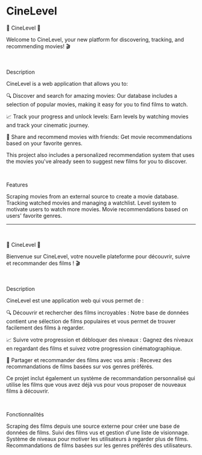 # CineLevel

🍿 CineLevel 🍿

Welcome to CineLevel, your new platform for discovering, tracking, and recommending movies! 🎬

&nbsp;
&nbsp;

Description

CineLevel is a web application that allows you to:

🔍 Discover and search for amazing movies: Our database includes a selection of popular movies, making it easy for you to find films to watch.

📈 Track your progress and unlock levels: Earn levels by watching movies and track your cinematic journey.

🤝 Share and recommend movies with friends: Get movie recommendations based on your favorite genres.

This project also includes a personalized recommendation system that uses the movies you've already seen to suggest new films for you to discover.

&nbsp;
&nbsp;

Features

Scraping movies from an external source to create a movie database.
Tracking watched movies and managing a watchlist.
Level system to motivate users to watch more movies.
Movie recommendations based on users' favorite genres.




----------------------------------------------------------------------------------------------------------------------
&nbsp;
&nbsp;
&nbsp;

🍿 CineLevel 🍿

Bienvenue sur CineLevel, votre nouvelle plateforme pour découvrir, suivre et recommander des films ! 🎬

&nbsp;
&nbsp;

Description

CineLevel est une application web qui vous permet de :


🔍 Découvrir et rechercher des films incroyables : Notre base de données contient une sélection de films populaires et vous permet de trouver facilement des films à regarder.

📈 Suivre votre progression et débloquer des niveaux : Gagnez des niveaux en regardant des films et suivez votre progression cinématographique.

🤝 Partager et recommander des films avec vos amis : Recevez des recommandations de films basées sur vos genres préférés.

Ce projet inclut également un système de recommandation personnalisé qui utilise les films que vous avez déjà vus pour vous proposer de nouveaux films à découvrir.

&nbsp;
&nbsp;

Fonctionnalités

Scraping des films depuis une source externe pour créer une base de données de films.
Suivi des films vus et gestion d'une liste de visionnage.
Système de niveaux pour motiver les utilisateurs à regarder plus de films.
Recommandations de films basées sur les genres préférés des utilisateurs.
